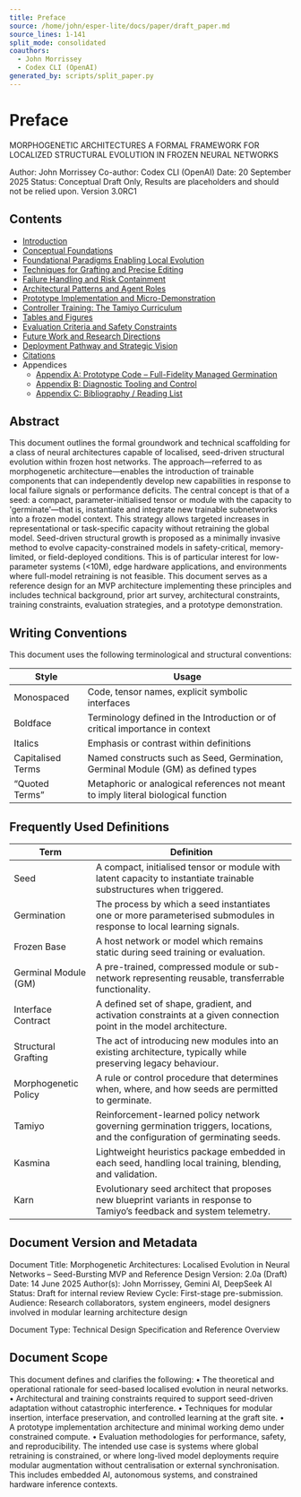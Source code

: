 ```yaml
---
title: Preface
source: /home/john/esper-lite/docs/paper/draft_paper.md
source_lines: 1-141
split_mode: consolidated
coauthors:
  - John Morrissey
  - Codex CLI (OpenAI)
generated_by: scripts/split_paper.py
---
```


# Preface

MORPHOGENETIC ARCHITECTURES
A FORMAL FRAMEWORK FOR LOCALIZED STRUCTURAL EVOLUTION IN FROZEN NEURAL NETWORKS

Author: John Morrissey
Co-author: Codex CLI (OpenAI)
Date: 20 September 2025
Status: Conceptual Draft Only, Results are placeholders and should not be relied upon.
Version 3.0RC1

## Contents
- [Introduction](01-introduction.md)
- [Conceptual Foundations](02-conceptual-foundations.md)
- [Foundational Paradigms Enabling Local Evolution](03-foundational-paradigms-enabling-local-evolution.md)
- [Techniques for Grafting and Precise Editing](04-techniques-for-grafting-and-precise-editing.md)
- [Failure Handling and Risk Containment](05-failure-handling-and-risk-containment.md)
- [Architectural Patterns and Agent Roles](06-architectural-patterns-and-agent-roles.md)
- [Prototype Implementation and Micro-Demonstration](07-prototype-implementation-and-micro-demonstration.md)
- [Controller Training: The Tamiyo Curriculum](08-controller-training-the-tamiyo-curriculum.md)
- [Tables and Figures](09-tables-and-figures.md)
- [Evaluation Criteria and Safety Constraints](10-evaluation-criteria-and-safety-constraints.md)
- [Future Work and Research Directions](11-future-work-and-research-directions.md)
- [Deployment Pathway and Strategic Vision](12-deployment-pathway-and-strategic-vision.md)
- [Citations](13-citations.md)
- Appendices
  - [Appendix A: Prototype Code – Full-Fidelity Managed Germination](appendix-a-prototype-code-full-fidelity-managed-germination.md)
  - [Appendix B: Diagnostic Tooling and Control](appendix-b-diagnostic-tooling-and-control.md)
  - [Appendix C: Bibliography / Reading List](appendix-c-bibliography-reading-list.md)

## Abstract
This document outlines the formal groundwork and technical scaffolding for a class of neural architectures capable of localised, seed-driven structural evolution within frozen host networks. The approach—referred to as morphogenetic architecture—enables the introduction of trainable components that can independently develop new capabilities in response to local failure signals or performance deficits.
The central concept is that of a seed: a compact, parameter-initialised tensor or module with the capacity to 'germinate'—that is, instantiate and integrate new trainable subnetworks into a frozen model context. This strategy allows targeted increases in representational or task-specific capacity without retraining the global model.
Seed-driven structural growth is proposed as a minimally invasive method to evolve capacity-constrained models in safety-critical, memory-limited, or field-deployed conditions. This is of particular interest for low-parameter systems (<10M), edge hardware applications, and environments where full-model retraining is not feasible.
This document serves as a reference design for an MVP architecture implementing these principles and includes technical background, prior art survey, architectural constraints, training constraints, evaluation strategies, and a prototype demonstration.
## Writing Conventions
This document uses the following terminological and structural conventions:

| Style            | Usage                                                                                 |
|------------------|---------------------------------------------------------------------------------------|
| Monospaced       | Code, tensor names, explicit symbolic interfaces                                      |
| Boldface         | Terminology defined in the Introduction or of critical importance in context          |
| Italics          | Emphasis or contrast within definitions                                               |
| Capitalised Terms| Named constructs such as Seed, Germination, Germinal Module (GM) as defined types     |
| “Quoted Terms”   | Metaphoric or analogical references not meant to imply literal biological function    |

## Frequently Used Definitions

| Term                 | Definition                                                                                                                       |
|----------------------|----------------------------------------------------------------------------------------------------------------------------------|
| Seed                 | A compact, initialised tensor or module with latent capacity to instantiate trainable substructures when triggered.              |
| Germination          | The process by which a seed instantiates one or more parameterised submodules in response to local learning signals.             |
| Frozen Base          | A host network or model which remains static during seed training or evaluation.                                                 |
| Germinal Module (GM) | A pre-trained, compressed module or sub-network representing reusable, transferrable functionality.                              |
| Interface Contract   | A defined set of shape, gradient, and activation constraints at a given connection point in the model architecture.              |
| Structural Grafting  | The act of introducing new modules into an existing architecture, typically while preserving legacy behaviour.                   |
| Morphogenetic Policy | A rule or control procedure that determines when, where, and how seeds are permitted to germinate.                               |
| Tamiyo               | Reinforcement-learned policy network governing germination triggers, locations, and the configuration of germinating seeds.      |
| Kasmina              | Lightweight heuristics package embedded in each seed, handling local training, blending, and validation.                         |
| Karn                 | Evolutionary seed architect that proposes new blueprint variants in response to Tamiyo’s feedback and system telemetry.          |

## Document Version and Metadata
Document Title: Morphogenetic Architectures: Localised Evolution in Neural Networks – Seed-Bursting MVP and Reference Design
Version: 2.0a (Draft)
Date: 14 June 2025
Author(s): John Morrissey, Gemini AI, DeepSeek AI
Status: Draft for internal review
Review Cycle: First-stage pre-submission.
Audience: Research collaborators, system engineers, model designers involved in modular learning architecture design

Document Type: Technical Design Specification and Reference Overview

## Document Scope
This document defines and clarifies the following:
• The theoretical and operational rationale for seed-based localised evolution in neural networks.
• Architectural and training constraints required to support seed-driven adaptation without catastrophic interference.
• Techniques for modular insertion, interface preservation, and controlled learning at the graft site.
• A prototype implementation architecture and minimal working demo under constrained compute.
• Evaluation methodologies for performance, safety, and reproducibility.
The intended use case is systems where global retraining is constrained, or where long-lived model deployments require modular augmentation without centralisation or external synchronisation. This includes embedded AI, autonomous systems, and constrained hardware inference contexts.
